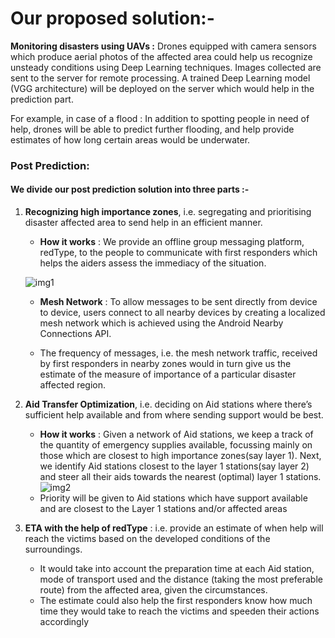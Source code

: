 # Our proposed solution:-

**Monitoring disasters using UAVs :** Drones equipped with camera sensors which produce aerial photos of the affected area could help us recognize unsteady conditions using Deep Learning techniques. Images collected are sent to the server for remote processing. A trained Deep Learning model (VGG architecture) will be deployed on the server which would help in the prediction part.

For example, in case of a flood :
In addition to spotting people in need of help, drones will be able to predict further flooding, and help provide estimates of how long certain areas would be underwater.


### Post Prediction: 
#### We divide our post prediction solution into three parts :-

1) **Recognizing high importance zones**, i.e. segregating and prioritising disaster affected area to send help in an efficient manner. 

    - **How it works** : We provide an offline group messaging platform, redType, to the people to communicate with first responders which helps the aiders assess the immediacy of the situation.

    ![img1](https://raw.githubusercontent.com/Parth-Vader/The-Martini-Men/master/img1.jpg?token=APhACL7EQ-EcM8LJVt_vqnniSHU4m3kVks5byfxHwA%3D%3D)

    - **Mesh Network** : To allow messages to be sent directly from device to device, users connect to all nearby devices by creating a localized mesh network which is achieved using the Android Nearby Connections API.

    - The frequency of messages, i.e. the mesh network traffic, received by first responders in nearby zones would in turn give us the estimate of the measure of importance of a particular disaster affected region.

2) **Aid Transfer Optimization**, i.e. deciding on Aid stations where there’s sufficient help available and from where sending support would be best.

    - **How it works** : Given a network of Aid stations, we keep a track of the quantity of emergency supplies available, focussing mainly on those which are closest to high importance zones(say layer 1). Next, we identify Aid stations closest to the layer 1 stations(say layer 2) and steer all their aids towards the nearest (optimal) layer 1 stations.
    ![img2](https://raw.githubusercontent.com/Parth-Vader/The-Martini-Men/master/img2.jpg?token=APhACBdBFF8_koLLc7oBRampMkQO-u36ks5byfxLwA%3D%3D)
    - Priority will be given to Aid stations which have support available and are closest to the Layer 1 stations and/or affected areas

3) **ETA with the help of redType** : i.e. provide an estimate of when help will reach the victims based on the developed conditions of the surroundings.
    - It would take into account the preparation time at each Aid station, mode of transport used and the distance (taking the most preferable route) from the affected area, given the circumstances.
    - The estimate could also help the first responders know how much time they would take to reach the victims and speeden their actions accordingly
